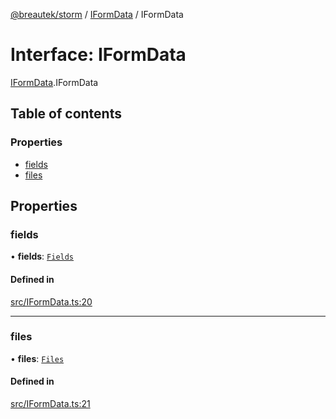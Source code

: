 [@breautek/storm](../README.md) / [IFormData](../modules/IFormData.md) / IFormData

# Interface: IFormData

[IFormData](../modules/IFormData.md).IFormData

## Table of contents

### Properties

- [fields](IFormData.IFormData-1.md#fields)
- [files](IFormData.IFormData-1.md#files)

## Properties

### fields

• **fields**: [`Fields`](api.formidable.Fields.md)

#### Defined in

[src/IFormData.ts:20](https://github.com/breautek/storm/blob/72412c9/src/IFormData.ts#L20)

___

### files

• **files**: [`Files`](api.formidable.Files.md)

#### Defined in

[src/IFormData.ts:21](https://github.com/breautek/storm/blob/72412c9/src/IFormData.ts#L21)
